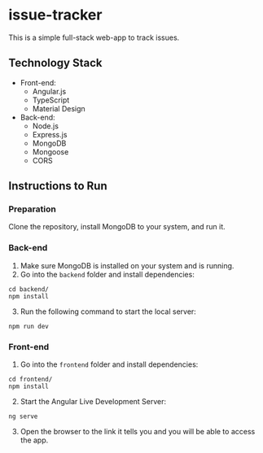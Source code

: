 # issue-tracker

This is a simple full-stack web-app to track issues.

## Technology Stack
* Front-end:
  * Angular.js
  * TypeScript
  * Material Design
* Back-end:
  * Node.js
  * Express.js
  * MongoDB
  * Mongoose
  * CORS

## Instructions to Run
### Preparation
Clone the repository, install MongoDB to your system, and run it.
### Back-end
1. Make sure MongoDB is installed on your system and is running.
2. Go into the `backend` folder and install dependencies:
```
cd backend/
npm install
```
3. Run the following command to start the local server:
```
npm run dev
```
### Front-end
1. Go into the `frontend` folder and install dependencies:
```
cd frontend/
npm install
```
2. Start the Angular Live Development Server:
```
ng serve
```
3. Open the browser to the link it tells you and you will be able to access the app.